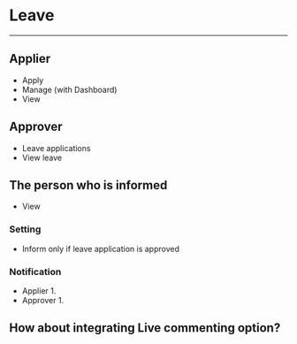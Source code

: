 # Leave
---

## Applier
- Apply
- Manage (with Dashboard)
- View

## Approver
- Leave applications
- View leave

## The person who is informed
- View

### Setting
- Inform only if leave application is approved

### Notification
- Applier
    1. 
- Approver
    1. 


## How about integrating Live commenting option?